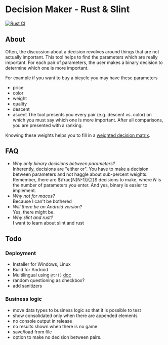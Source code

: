 # Decision Maker - Rust & Slint

[![Rust CI](https://github.com/quattervals/decision_maker/actions/workflows/rust.yml/badge.svg?branch=main)](https://github.com/quattervals/decision_maker/actions/workflows/rust.yml)

## About

Often, the discussion about a decision revolves around things that are not actually important. This tool helps to find the parameters which are really important. For each pair of parameters, the user makes a binary decision to determine which one is more important.


For example if you want to buy a bicycle you may have these parameters
- price
- color
- weight
- quality
- descent
- ascent
The tool presents you every pair (e.g. descent vs. color) on which you must say which one is more important. After all comparisons, you are presented with a ranking.


Knowing these weights helps you to fill in a [weighted decision matrix](https://en.wikipedia.org/wiki/Decision-matrix_method).

## FAQ
- *Why only binary decisions between parameters?*<br>
  Inherently, decisions are "either or". You have to make a decision between parameters and not haggle about sub-percent weights. Remember, there are $\frac{N(N-1)}{2}$ decisions to make, where $N$ is the number of parameters you enter. And yes, binary is easier to implement.
- *Why not for macos?*<br>
  Because I can't be bothered
- *Will there be an Android version?*<br>
  Yes, there might be.
- *Why slint and rust?*<br>
  I want to learn about slint and rust


## Todo

### Deployment

- Installer for Windows, Linux
- Build for Android
- Multilingual using `@tr()` [doc](https://releases.slint.dev/1.6.0/docs/slint/src/language/concepts/translations)
- random questioning as checkbox?
- add sanitizers

### Business logic
- move data types to business logic so that it is possible to test
- show consolidated only when there are appended elements
- no console output in release
- no results shown when there is no game
- save/load from file
- option to make no decision between pairs.

